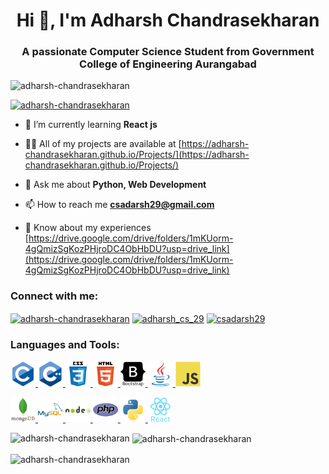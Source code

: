 <h1 align="center">Hi 👋, I'm Adharsh Chandrasekharan</h1>
<h3 align="center">A passionate Computer Science Student from Government College of Engineering Aurangabad</h3>

<p align="left"> <img src="https://komarev.com/ghpvc/?username=adharsh-chandrasekharan&label=Profile%20views&color=0e75b6&style=flat" alt="adharsh-chandrasekharan" /> </p>

<p align="left"> <a href="https://github.com/ryo-ma/github-profile-trophy"><img src="https://github-profile-trophy.vercel.app/?username=adharsh-chandrasekharan" alt="adharsh-chandrasekharan" /></a> </p>

- 🌱 I’m currently learning **React js**

- 👨‍💻 All of my projects are available at [https://adharsh-chandrasekharan.github.io/Projects/](https://adharsh-chandrasekharan.github.io/Projects/)

- 💬 Ask me about **Python, Web Development**

- 📫 How to reach me **csadarsh29@gmail.com**

- 📄 Know about my experiences [https://drive.google.com/drive/folders/1mKUorm-4gQmizSgKozPHjroDC4ObHbDU?usp=drive_link](https://drive.google.com/drive/folders/1mKUorm-4gQmizSgKozPHjroDC4ObHbDU?usp=drive_link)

<h3 align="left">Connect with me:</h3>
<p align="left">
<a href="https://linkedin.com/in/adharsh-chandrasekharan" target="blank"><img align="center" src="https://raw.githubusercontent.com/rahuldkjain/github-profile-readme-generator/master/src/images/icons/Social/linked-in-alt.svg" alt="adharsh-chandrasekharan" height="30" width="40" /></a>
<a href="https://instagram.com/adharsh_cs_29" target="blank"><img align="center" src="https://raw.githubusercontent.com/rahuldkjain/github-profile-readme-generator/master/src/images/icons/Social/instagram.svg" alt="adharsh_cs_29" height="30" width="40" /></a>
<a href="https://www.codechef.com/users/csadarsh29" target="blank"><img align="center" src="https://cdn.jsdelivr.net/npm/simple-icons@3.1.0/icons/codechef.svg" alt="csadarsh29" height="30" width="40" /></a>
</p>

<h3 align="left">Languages and Tools:</h3>
<p align="left"> 
  
  <a href="https://www.cprogramming.com/" target="_blank" rel="noreferrer"> <img src="https://raw.githubusercontent.com/devicons/devicon/master/icons/c/c-original.svg" alt="c" width="40" height="40"/> </a> 
  <a href="https://www.w3schools.com/cpp/" target="_blank" rel="noreferrer"> <img src="https://raw.githubusercontent.com/devicons/devicon/master/icons/cplusplus/cplusplus-original.svg" alt="cplusplus" width="40" height="40"/> </a> 
  <a href="https://www.w3schools.com/css/" target="_blank" rel="noreferrer"> <img src="https://raw.githubusercontent.com/devicons/devicon/master/icons/css3/css3-original-wordmark.svg" alt="css3" width="40" height="40"/> </a> 
  <a href="https://www.w3.org/html/" target="_blank" rel="noreferrer"> <img src="https://raw.githubusercontent.com/devicons/devicon/master/icons/html5/html5-original-wordmark.svg" alt="html5" width="40" height="40"/> </a> 
  <a href="https://getbootstrap.com" target="_blank" rel="noreferrer"> <img src="https://raw.githubusercontent.com/devicons/devicon/master/icons/bootstrap/bootstrap-plain-wordmark.svg" alt="bootstrap" width="40" height="40"/> </a> 
  <a href="https://www.java.com" target="_blank" rel="noreferrer"> <img src="https://raw.githubusercontent.com/devicons/devicon/master/icons/java/java-original.svg" alt="java" width="40" height="40"/> </a> 
  <a href="https://developer.mozilla.org/en-US/docs/Web/JavaScript" target="_blank" rel="noreferrer"> <img src="https://raw.githubusercontent.com/devicons/devicon/master/icons/javascript/javascript-original.svg" alt="javascript" width="40" height="40"/> </a> 
  
  <a href="https://www.mongodb.com/" target="_blank" rel="noreferrer"> <img src="https://raw.githubusercontent.com/devicons/devicon/master/icons/mongodb/mongodb-original-wordmark.svg" alt="mongodb" width="40" height="40"/> </a>
  <a href="https://www.mysql.com/" target="_blank" rel="noreferrer"> <img src="https://raw.githubusercontent.com/devicons/devicon/master/icons/mysql/mysql-original-wordmark.svg" alt="mysql" width="40" height="40"/> </a> 
  <a href="https://nodejs.org" target="_blank" rel="noreferrer"> <img src="https://raw.githubusercontent.com/devicons/devicon/master/icons/nodejs/nodejs-original-wordmark.svg" alt="nodejs" width="40" height="40"/> </a> 
  <a href="https://www.php.net" target="_blank" rel="noreferrer"> <img src="https://raw.githubusercontent.com/devicons/devicon/master/icons/php/php-original.svg" alt="php" width="40" height="40"/> </a> 
  <a href="https://www.python.org" target="_blank" rel="noreferrer"> <img src="https://raw.githubusercontent.com/devicons/devicon/master/icons/python/python-original.svg" alt="python" width="40" height="40"/> </a> 
  <a href="https://reactjs.org/" target="_blank" rel="noreferrer"> <img src="https://raw.githubusercontent.com/devicons/devicon/master/icons/react/react-original-wordmark.svg" alt="react" width="40" height="40"/> </a> </p>

<p><img align="left" src="https://github-readme-stats.vercel.app/api/top-langs?username=adharsh-chandrasekharan&show_icons=true&locale=en&layout=compact" alt="adharsh-chandrasekharan" /></p>

<p>&nbsp;<img align="center" src="https://github-readme-stats.vercel.app/api?username=adharsh-chandrasekharan&show_icons=true&locale=en" alt="adharsh-chandrasekharan" /></p>

<p><img align="center" src="https://github-readme-streak-stats.herokuapp.com/?user=adharsh-chandrasekharan&" alt="adharsh-chandrasekharan" /></p>
